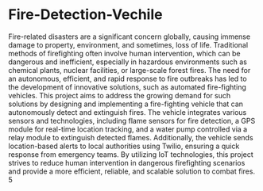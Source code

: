 ﻿# Fire-Detection-Vechile
Fire-related disasters are a significant concern globally, causing
immense damage to property, environment, and sometimes,
loss of life. Traditional methods of firefighting often involve
human intervention, which can be dangerous and inefficient,
especially in hazardous environments such as chemical plants,
nuclear facilities, or large-scale forest fires. The need for an
autonomous, efficient, and rapid response to fire outbreaks has
led to the development of innovative solutions, such as
automated fire-fighting vehicles.
This project aims to address the growing demand for such
solutions by designing and implementing a fire-fighting vehicle
that can autonomously detect and extinguish fires. The vehicle
integrates various sensors and technologies, including flame
sensors for fire detection, a GPS module for real-time location
tracking, and a water pump controlled via a relay module to
extinguish detected flames. Additionally, the vehicle sends
location-based alerts to local authorities using Twilio, ensuring
a quick response from emergency teams. By utilizing IoT
technologies, this project strives to reduce human intervention
in dangerous firefighting scenarios and provide a more
efficient, reliable, and scalable solution to combat fires.
5

